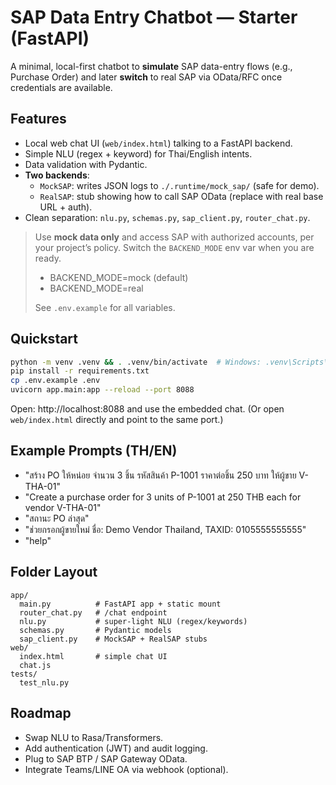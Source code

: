 # SAP Data Entry Chatbot — Starter (FastAPI)

A minimal, local-first chatbot to **simulate** SAP data-entry flows (e.g., Purchase Order) and later **switch** to real SAP via OData/RFC once credentials are available.

## Features
- Local web chat UI (`web/index.html`) talking to a FastAPI backend.
- Simple NLU (regex + keyword) for Thai/English intents.
- Data validation with Pydantic.
- **Two backends**:
  - `MockSAP`: writes JSON logs to `./.runtime/mock_sap/` (safe for demo).
  - `RealSAP`: stub showing how to call SAP OData (replace with real base URL + auth).
- Clean separation: `nlu.py`, `schemas.py`, `sap_client.py`, `router_chat.py`.

> Use **mock data only** and access SAP with authorized accounts, per your project’s policy.
> Switch the `BACKEND_MODE` env var when you are ready.
> 
> - BACKEND_MODE=mock (default)
> - BACKEND_MODE=real
>
> See `.env.example` for all variables.
 
## Quickstart
```bash
python -m venv .venv && . .venv/bin/activate  # Windows: .venv\Scripts\activate
pip install -r requirements.txt
cp .env.example .env
uvicorn app.main:app --reload --port 8088
```
Open: http://localhost:8088 and use the embedded chat.
(Or open `web/index.html` directly and point to the same port.)

## Example Prompts (TH/EN)
- "สร้าง PO ให้หน่อย จำนวน 3 ชิ้น รหัสสินค้า P-1001 ราคาต่อชิ้น 250 บาท ให้ผู้ขาย V-THA-01"
- "Create a purchase order for 3 units of P-1001 at 250 THB each for vendor V-THA-01"
- "สถานะ PO ล่าสุด"
- "ช่วยกรอกผู้ขายใหม่ ชื่อ: Demo Vendor Thailand, TAXID: 0105555555555"
- "help"

## Folder Layout
```
app/
  main.py          # FastAPI app + static mount
  router_chat.py   # /chat endpoint
  nlu.py           # super-light NLU (regex/keywords)
  schemas.py       # Pydantic models
  sap_client.py    # MockSAP + RealSAP stubs
web/
  index.html       # simple chat UI
  chat.js
tests/
  test_nlu.py
```

## Roadmap
- Swap NLU to Rasa/Transformers.
- Add authentication (JWT) and audit logging.
- Plug to SAP BTP / SAP Gateway OData.
- Integrate Teams/LINE OA via webhook (optional).
